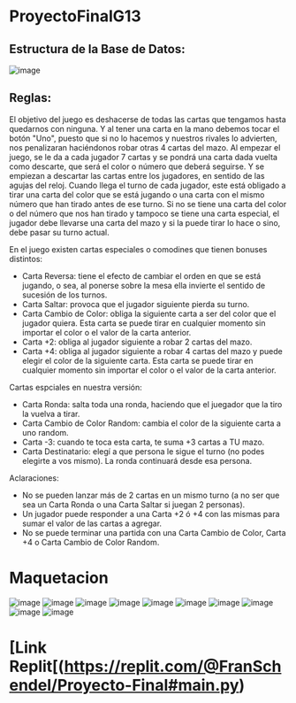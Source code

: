 # ProyectoFinalG13

## Estructura de la Base de Datos:
![image](https://user-images.githubusercontent.com/100931984/194046956-7dd78517-43f7-4007-b8a8-5d61871e0d74.png)

## Reglas:
El objetivo del juego es deshacerse de todas las cartas que tengamos hasta quedarnos con ninguna. Y al tener una carta en la mano debemos tocar el botón "Uno", puesto que si no lo hacemos y nuestros rivales lo advierten, nos penalizaran haciéndonos robar otras 4 cartas del mazo.
Al empezar el juego, se le da a cada jugador 7 cartas y se pondrá una carta dada vuelta como descarte, que será el color o número que deberá seguirse. Y se empiezan a descartar las cartas entre los jugadores, en sentido de las agujas del reloj. Cuando llega el turno de cada jugador, este está obligado a tirar una carta del color que se está jugando o una carta con el mismo número que han tirado antes de ese turno. Si no se tiene una carta del color o del número que nos han tirado y tampoco se tiene una carta especial, el jugador debe llevarse una carta del mazo y si la puede tirar lo hace o sino, debe pasar su turno actual.

En el juego existen cartas especiales o comodines que tienen bonuses distintos:
- Carta Reversa: tiene el efecto de cambiar el orden en que se está jugando, o sea, al ponerse sobre la mesa ella invierte el sentido de sucesión de los turnos.
- Carta Saltar: provoca que el jugador siguiente pierda su turno.
- Carta Cambio de Color: obliga la siguiente carta a ser del color que el jugador quiera. Esta carta se puede tirar en cualquier momento sin importar el color o el valor de la carta anterior.
- Carta +2: obliga al jugador siguiente a robar 2 cartas del mazo.
- Carta +4: obliga al jugador siguiente a robar 4 cartas del mazo y puede elegir el color de la siguiente carta. Esta carta se puede tirar en cualquier momento sin importar el color o el valor de la carta anterior.

Cartas espciales en nuestra versión:
- Carta Ronda: salta toda una ronda, haciendo que el juegador que la tiro la vuelva a tirar.
- Carta Cambio de Color Random: cambia el color de la siguiente carta a uno random.
- Carta -3: cuando te toca esta carta, te suma +3 cartas a TU mazo.
- Carta Destinatario: elegí a que persona le sigue el turno (no podes elegirte a vos mismo). La ronda continuará desde esa persona.

Aclaraciones:
- No se pueden lanzar más de 2 cartas en un mismo turno (a no ser que sea un Carta Ronda o una Carta Saltar si juegan 2 personas).
- Un jugador puede responder a una Carta +2 ó +4 con las mismas para sumar el valor de las cartas a agregar.
- No se puede terminar una partida con una Carta Cambio de Color, Carta +4 o Carta Cambio de Color Random.

# Maquetacion

![image](https://user-images.githubusercontent.com/100933997/195208947-13cb8ad9-dc91-429f-87bc-0bf932ebb2d3.png)
![image](https://user-images.githubusercontent.com/100933997/195209015-bd70cb32-20bc-43d3-a364-e6c927314d25.png)
![image](https://user-images.githubusercontent.com/100933997/195209070-49e51362-66e5-4f8b-9186-d1e54c964df4.png)
![image](https://user-images.githubusercontent.com/100933997/195209169-69816124-ecc8-419d-8245-25aea571ad4b.png)
![image](https://user-images.githubusercontent.com/100933997/195209257-d82d4532-1ec3-457b-9fcd-2b66560bc685.png)
![image](https://user-images.githubusercontent.com/100933997/195209378-83db56fe-0323-4a83-bfab-e30e6815aca0.png)
![image](https://user-images.githubusercontent.com/100933997/195209445-18ba2141-cd52-45ea-b4d4-3916d8f63cb0.png)
![image](https://user-images.githubusercontent.com/100933997/195209494-31a34dfe-e95f-4856-b509-937ae159032e.png)
![image](https://user-images.githubusercontent.com/100933997/195209580-b217cc36-1f9b-4e0b-979f-e1e3545e920d.png)
![image](https://user-images.githubusercontent.com/100933997/195209713-658e9a97-0c34-4d5c-a634-2628e1ae6484.png)

# [Link Replit[(https://replit.com/@FranSchendel/Proyecto-Final#main.py)

